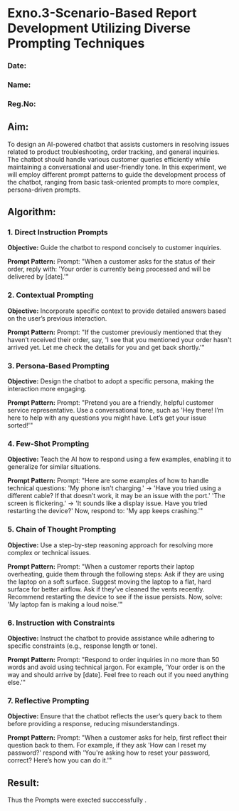 # Exno.3-Scenario-Based Report Development Utilizing Diverse Prompting Techniques
### Date:
### Name:
### Reg.No:
## Aim:
To design an AI-powered chatbot that assists customers in resolving issues related to product troubleshooting, order tracking, and general inquiries. The chatbot should handle various customer queries efficiently while maintaining a conversational and user-friendly tone. In this experiment, we will employ different prompt patterns to guide the development process of the chatbot, ranging from basic task-oriented prompts to more complex, persona-driven prompts.

## Algorithm:
### 1. Direct Instruction Prompts
**Objective:** Guide the chatbot to respond concisely to customer inquiries.

**Prompt Pattern:**
Prompt: "When a customer asks for the status of their order, reply with: 'Your order is currently being processed and will be delivered by [date].'"
### 2. Contextual Prompting
**Objective:** Incorporate specific context to provide detailed answers based on the user’s previous interaction.

**Prompt Pattern:**
Prompt: "If the customer previously mentioned that they haven’t received their order, say, 'I see that you mentioned your order hasn't arrived yet. Let me check the details for you and get back shortly.'"
### 3. Persona-Based Prompting
**Objective:** Design the chatbot to adopt a specific persona, making the interaction more engaging.

**Prompt Pattern:**
Prompt: "Pretend you are a friendly, helpful customer service representative. Use a conversational tone, such as 'Hey there! I’m here to help with any questions you might have. Let’s get your issue sorted!'"
### 4. Few-Shot Prompting
**Objective:** Teach the AI how to respond using a few examples, enabling it to generalize for similar situations.

**Prompt Pattern:**
Prompt: "Here are some examples of how to handle technical questions:
'My phone isn't charging.' → 'Have you tried using a different cable? If that doesn’t work, it may be an issue with the port.'
'The screen is flickering.' → 'It sounds like a display issue. Have you tried restarting the device?'
Now, respond to: 'My app keeps crashing.'"
### 5. Chain of Thought Prompting
**Objective:** Use a step-by-step reasoning approach for resolving more complex or technical issues.

**Prompt Pattern:**
Prompt: "When a customer reports their laptop overheating, guide them through the following steps:
Ask if they are using the laptop on a soft surface.
Suggest moving the laptop to a flat, hard surface for better airflow.
Ask if they’ve cleaned the vents recently.
Recommend restarting the device to see if the issue persists.
Now, solve: 'My laptop fan is making a loud noise.'"
### 6. Instruction with Constraints
**Objective:** Instruct the chatbot to provide assistance while adhering to specific constraints (e.g., response length or tone).

**Prompt Pattern:**
Prompt: "Respond to order inquiries in no more than 50 words and avoid using technical jargon. For example, 'Your order is on the way and should arrive by [date]. Feel free to reach out if you need anything else.'"
### 7. Reflective Prompting
**Objective:** Ensure that the chatbot reflects the user’s query back to them before providing a response, reducing misunderstandings.

**Prompt Pattern:**
Prompt: "When a customer asks for help, first reflect their question back to them. For example, if they ask 'How can I reset my password?' respond with 'You're asking how to reset your password, correct? Here’s how you can do it.'"




## Result:
Thus the Prompts were exected succcessfully .

